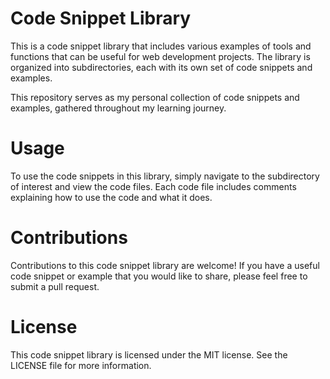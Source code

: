 # Code Snippet Library
This is a code snippet library that includes various examples of tools and functions that can be useful for web development projects. The library is organized into subdirectories, each with its own set of code snippets and examples.

This repository serves as my personal collection of code snippets and examples, gathered throughout my learning journey.

# Usage
To use the code snippets in this library, simply navigate to the subdirectory of interest and view the code files. Each code file includes comments explaining how to use the code and what it does.

# Contributions
Contributions to this code snippet library are welcome! If you have a useful code snippet or example that you would like to share, please feel free to submit a pull request.

# License
This code snippet library is licensed under the MIT license. See the LICENSE file for more information.